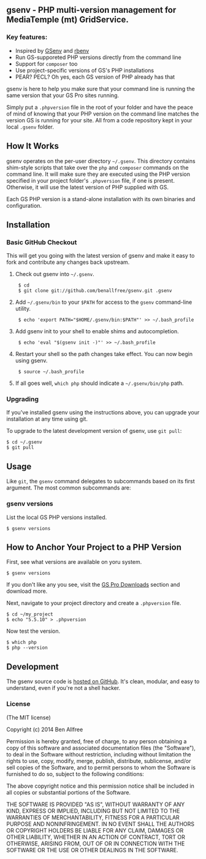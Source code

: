 ## gsenv - PHP multi-version management for MediaTemple (mt) GridService.

### Key features:

 * Inspired by [GSenv](https://github.com/benallfree/mampenv) and [rbenv](https://github.com/sstephenson/rbenv) 
 * Run GS-supporeted PHP versions directly from the command line
 * Support for `composer` too
 * Use project-specific versions of GS's PHP installations
 * PEAR? PECL? Oh yes, each GS version of PHP already has that

gsenv is here to help you make sure that your command line is running the same
version that your GS Pro sites running.

Simply put a `.phpversion` file in the root of your folder and have the peace
of mind of knowing that your PHP version on the command line matches the version
GS is running for your site. All from a code repository kept in your local
`.gsenv` folder.

## How It Works

gsenv operates on the per-user directory `~/.gsenv`. This directory
contains shim-style scripts that take over the `php` and `composer` commands
on the command line. It will make sure they are executed using the PHP version
specified in your project folder's `.phpversion` file, if one is present. Otherwise,
it will use the latest version of PHP supplied with GS.

Each GS PHP version is a stand-alone installation with its own binaries and configuration.

## Installation

### Basic GitHub Checkout

This will get you going with the latest version of gsenv and make it
easy to fork and contribute any changes back upstream.

1. Check out gsenv into `~/.gsenv`.

        $ cd
        $ git clone git://github.com/benallfree/gsenv.git .gsenv

2. Add `~/.gsenv/bin` to your `$PATH` for access to the `gsenv`
   command-line utility.

        $ echo 'export PATH="$HOME/.gsenv/bin:$PATH"' >> ~/.bash_profile

3. Add gsenv init to your shell to enable shims and autocompletion.

        $ echo 'eval "$(gsenv init -)"' >> ~/.bash_profile

4. Restart your shell so the path changes take effect. You can now
   begin using gsenv.

        $ source ~/.bash_profile

5. If all goes well, `which php` should indicate a `~/.gsenv/bin/php` path.

### Upgrading

If you've installed gsenv using the instructions above, you can
upgrade your installation at any time using git.

To upgrade to the latest development version of gsenv, use `git pull`:

    $ cd ~/.gsenv
    $ git pull

## Usage

Like `git`, the `gsenv` command delegates to subcommands based on its
first argument. The most common subcommands are:

### gsenv versions

List the local GS PHP versions installed.

    $ gsenv versions

## How to Anchor Your Project to a PHP Version

First, see what versions are available on yoru system. 

    $ gsenv versions

If you don't like any you see, visit the [GS Pro Downloads](http://www.GS.info/en/downloads/) section and download more.

Next, navigate to your project directory and create a `.phpversion` file.

    $ cd ~/my_project
    $ echo "5.5.10" > .phpversion

Now test the version.

    $ which php
    $ php --version

## Development

The gsenv source code is [hosted on
GitHub](https://github.com/benallfree/gsenv). It's clean, modular,
and easy to understand, even if you're not a
shell hacker.

### License

(The MIT license)

Copyright (c) 2014 Ben Allfree

Permission is hereby granted, free of charge, to any person obtaining
a copy of this software and associated documentation files (the
"Software"), to deal in the Software without restriction, including
without limitation the rights to use, copy, modify, merge, publish,
distribute, sublicense, and/or sell copies of the Software, and to
permit persons to whom the Software is furnished to do so, subject to
the following conditions:

The above copyright notice and this permission notice shall be
included in all copies or substantial portions of the Software.

THE SOFTWARE IS PROVIDED "AS IS", WITHOUT WARRANTY OF ANY KIND,
EXPRESS OR IMPLIED, INCLUDING BUT NOT LIMITED TO THE WARRANTIES OF
MERCHANTABILITY, FITNESS FOR A PARTICULAR PURPOSE AND
NONINFRINGEMENT. IN NO EVENT SHALL THE AUTHORS OR COPYRIGHT HOLDERS BE
LIABLE FOR ANY CLAIM, DAMAGES OR OTHER LIABILITY, WHETHER IN AN ACTION
OF CONTRACT, TORT OR OTHERWISE, ARISING FROM, OUT OF OR IN CONNECTION
WITH THE SOFTWARE OR THE USE OR OTHER DEALINGS IN THE SOFTWARE.
